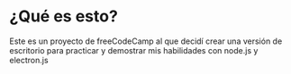 # ¿Qué es esto?
Este es un proyecto de freeCodeCamp al que decidí crear una versión de escritorio para practicar y demostrar mis habilidades con node.js y electron.js
